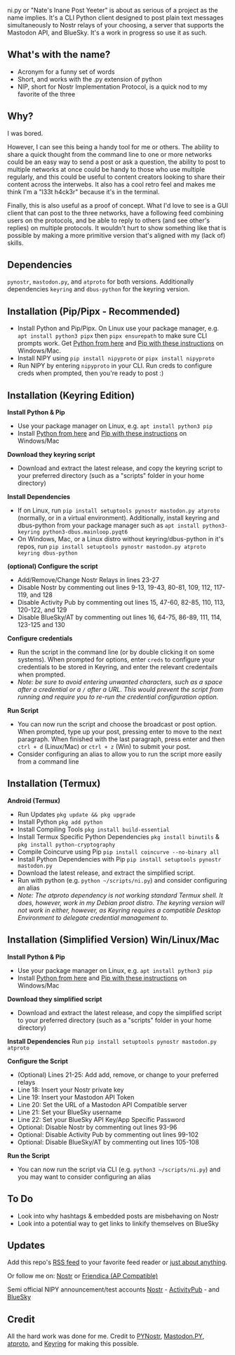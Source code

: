 ni.py or "Nate's Inane Post Yeeter" is about as serious of a project as the name implies. It's a CLI Python client designed to post plain text messages simultaneously to Nostr relays of your choosing, a server that supports the Mastodon API, and BlueSky. It's a work in progress so use it as such.

## What's with the name?
* Acronym for a funny set of words
* Short, and works with the .py extension of python
* NIP, short for Nostr Implementation Protocol, is a quick nod to my favorite of the three

## Why?
I was bored.

However, I can see this being a handy tool for me or others. The ability to share a quick thought from the command line to one or more networks could be an easy way to send a post or ask a question, the ability to post to multiple networks at once could be handy to those who use multiple regularly, and this could be useful to content creators looking to share their content across the interwebs. It also has a cool retro feel and makes me think I'm a "l33t h4ck3r" because it's in the terminal.

Finally, this is also useful as a proof of concept. What I'd love to see is a GUI client that can post to the three networks, have a following feed combining users on the protocols, and be able to reply to others (and see other's replies) on multiple protocols. It wouldn't hurt to show something like that is possible by making a more primitive version that's aligned with my (lack of) skills.


## Dependencies
`pynostr`, `mastodon.py`, and `atproto` for both versions. Additionally dependencies `keyring` and `dbus-python` for the keyring version.

## Installation (Pip/Pipx - Recommended)
* Install Python and Pip/Pipx. On Linux use your package manager, e.g. `apt install python3 pipx` then `pipx ensurepath` to make sure CLI prompts work. Get [Python from here](https://www.python.org/downloads/) and [Pip with these instructions](https://pip.pypa.io/en/stable/installation/) on Windows/Mac.
* Install NIPY using `pip install nipyproto` or `pipx install nipyproto`
* Run NIPY by entering `nipyproto` in your CLI. Run creds to configure creds when prompted, then you're ready to post :)


## Installation (Keyring Edition)
**Install Python & Pip**
* Use your package manager on Linux, e.g. `apt install python3 pip`
* Install [Python from here](https://www.python.org/downloads/) and [Pip with these instructions](https://pip.pypa.io/en/stable/installation/) on Windows/Mac

**Download they keyring script**
* Download and extract the latest release, and copy the keyring script to your preferred directory (such as a "scripts" folder in your home directory)

**Install Dependencies**
* If on Linux, run `pip install setuptools pynostr mastodon.py atproto` (normally, or in a virtual environment). Additionally, install keyring and dbus-python from your package manager such as `apt install python3-keyring python3-dbus.mainloop.pyqt6`
* On Windows, Mac, or a Linux distro without keyring/dbus-python in it's repos, run `pip install setuptools pynostr mastodon.py atproto keyring dbus-python`

**(optional) Configure the script**
* Add/Remove/Change Nostr Relays in lines 23-27
* Disable Nostr by commenting out lines 9-13, 19-43, 80-81, 109, 112, 117-119, and 128
* Disable Activity Pub by commenting out lines 15, 47-60, 82-85, 110, 113, 120-122, and 129
* Disable BlueSky/AT by commenting out lines 16, 64-75, 86-89, 111, 114, 123-125 and 130

**Configure credentials**
* Run the script in the command line (or by double clicking it on some systems). When prompted for options, enter `creds` to configure your credentials to be stored in Keyring, and enter the relevant credentails when prompted.
* *Note: be sure to avoid entering unwanted characters, such as a space after a credential or a `/` after a URL. This would prevent the script from running and require you to re-run the credential configuration option.*

**Run Script**
* You can now run the script and choose the broadcast or post option. When prompted, type up your post, pressing enter to move to the next paragraph. When finished with the last paragraph, press enter and then `ctrl + d` (Linux/Mac) or `ctrl + z` (Win) to submit your post.
* Consider configuring an alias to allow you to run the script more easily from a command line

## Installation (Termux)
**Android (Termux)**
* Run Updates `pkg update && pkg upgrade`
* Install Python `pkg add python`
* Install Compiling Tools `pkg install build-essential`
* Install Termux Specific Python Dependencies `pkg install binutils` & `pkg install python-cryptography`
* Compile Coincurve using Pip `pip install coincurve --no-binary all`
* Install Python Dependencies with Pip `pip install setuptools pynostr mastodon.py`
* Download the latest release, and extract the simplified script.
* Run with python (e.g. `python ~/scripts/ni.py`) and consider configuring an alias
* *Note: The atproto dependency is not working standard Termux shell. It does, however, work in my Debian proot distro. The keyring version will not work in either, however, as Keyring requires a compatible Desktop Environment to delegate credential management to.*

## Installation (Simplified Version) Win/Linux/Mac
**Install Python & Pip**
* Use your package manager on Linux, e.g. `apt install python3 pip`
* Install [Python from here](https://www.python.org/downloads/) and [Pip with these instructions](https://pip.pypa.io/en/stable/installation/) on Windows/Mac

**Download they simplified script**
* Download and extract the latest release, and copy the simplified script to your preferred directory (such as a "scripts" folder in your home directory)

**Install Dependencies**
Run `pip install setuptools pynostr mastodon.py atproto`

**Configure the Script**
* (Optional) Lines 21-25: Add add, remove, or change to your preferred relays
* Line 18: Insert your Nostr private key
* Line 19: Insert your Mastodon API Token
* Line 20: Set the URL of a Mastodon API Compatible server
* Line 21: Set your BlueSky username
* Line 22: Set your BlueSky API Key/App Specific Password
* Optional: Disable Nostr by commenting out lines 93-96
* Optional: Disable Activity Pub by commenting out lines 99-102
* Optional: Disable BlueSky/AT by commenting out lines 105-108

**Run the Script**
* You can now run the script via CLI (e.g. `python3 ~/scripts/ni.py`) and you may want to consider configuring an alias

## To Do
* Look into why hashtags & embedded posts are misbehaving on Nostr
* Look into a potential way to get links to linkify themselves on BlueSky

## Updates
Add this repo's [RSS feed](https://github.com/0n4t3/nipy/releases.atom) to your favorite feed reader or [just about anything](https://followanything.dns7.top/).

Or follow me on:
[Nostr](https://njump.me/npub1jy90jpcdl447ae3lp4924s65khdpvnttkg7fepmvmafycusyueksrvllx9) or [Friendica (AP Compatible)](https://nerdica.net/profile/nate0)

Semi official NIPY announcement/test accounts [Nostr](https://njump.me/npub1lpv9fq53dta94ddm7ax9j64gedlemurgejd3sl37cg2hw28msdjsf7kjnz) - [ActivityPub](https://mstdn.party/@nipy) - and [BlueSky](https://bsky.app/profile/nipy.bsky.social)

## Credit
All the hard work was done for me. Credit to [PYNostr](https://github.com/holgern/pynostr), [Mastodon.PY](https://github.com/halcy/Mastodon.py), [atproto](https://atproto.blue/en/latest/), and [Keyring](https://pypi.org/project/keyring/) for making this possible.

